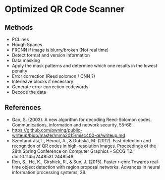 # Optimized QR Code Scanner 

## Methods

- PCLines
- Hough Spaces
- FRCNN if image is blurry/broken (Not real time)
- Detect format and version information
- Data masking
- Apply the mask patterns and determine which one results in the lowest penalty
- Error correction (Reed solomon / CNN ?)
- Interleave blocks if necessary
- Generate error correction codewords
- Decode the data

## References

- Gao, S. (2003). A new algorithm for decoding Reed-Solomon codes. Communications, information and network security, 55-68.
- https://github.com/pwning/public-writeup/blob/master/mma2015/misc400-qr/writeup.md
- Szentandrási, I., Herout, A., & Dubská, M. (2012). Fast detection and recognition of QR codes in high-resolution images. Proceedings of the 28th Spring Conference on Computer Graphics - SCCG  ’12. doi:10.1145/2448531.2448548 
- Ren, S., He, K., Girshick, R., & Sun, J. (2015). Faster r-cnn: Towards real-time object detection with region proposal networks. Advances in neural information processing systems, 28.
